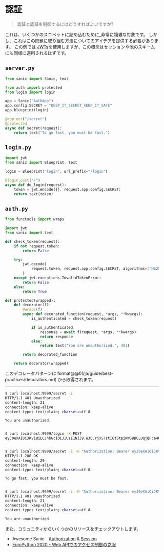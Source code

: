 # 認証

> 認証と認証を制御するにはどうすればよいですか?

これは、いくつかのスニペットに詰め込むために_非常に複雑な対象です。 しかし、これはこの問題に取り組む方法についてのアイデアを提供する必要があります。 この例では [JWTs](https://jwt.io/)を使用しますが、この概念はセッションや他のスキームにも同様に適用されるはずです。

## `server.py`

```python
from sanic import Sanic, text

from auth import protected
from login import login

app = Sanic("AuthApp")
app.config.SECRET = "KEEP_IT_SECRET_KEEP_IT_SAFE"
app.blueprint(login)

@app.get("/secret")
@protected
async def secret(request):
    return text("To go fast, you must be fast.")
```

## `login.py`

```python
import jwt
from sanic import Blueprint, text

login = Blueprint("login", url_prefix="/login")

@login.post("/")
async def do_login(request):
    token = jwt.encode({}, request.app.config.SECRET)
    return text(token)
```

## `auth.py`

```python
from functools import wraps

import jwt
from sanic import text

def check_token(request):
    if not request.token:
        return False

    try:
        jwt.decode(
            request.token, request.app.config.SECRET, algorithms=["HS256"]
        )
    except jwt.exceptions.InvalidTokenError:
        return False
    else:
        return True

def protected(wrapped):
    def decorator(f):
        @wraps(f)
        async def decorated_function(request, *args, **kwargs):
            is_authenticated = check_token(request)

            if is_authenticated:
                response = await f(request, *args, **kwargs)
                return response
            else:
                return text("You are unauthorized.", 401)

        return decorated_function

    return decorator(wrapped)
```

このデコレータパターンは format@@0(/ja/guide/best-practices/decorators.md) から取得されます。

---

```bash
$ curl localhost:9999/secret -i
HTTP/1.1 401 Unauthorized
content-length: 21
connection: keep-alive
content-type: text/plain; charset=utf-8

You are unauthorized.


$ curl localhost:9999/login -X POST
eyJ0eXAiOiJKV1QiLCJhbGciOiJIUzI1NiJ9.e30.rjxS7ztIGt5tpiRWS8BGLUqjQFca4QOetHcZTi061DE


$ curl localhost:9999/secret -i -H "Authorization: Bearer eyJ0eXAiOiJKV1QiLCJhbGciOiJIUzI1NiJ9.e30.rjxS7ztIGt5tpiRWS8BGLUqjQFca4QOetHcZTi061DE"
HTTP/1.1 200 OK
content-length: 29
connection: keep-alive
content-type: text/plain; charset=utf-8

To go fast, you must be fast.


$ curl localhost:9999/secret -i -H "Authorization: Bearer eyJ0eXAiOiJKV1QiLCJhbGciOiJIUzI1NiJ9.e30.BAD"                                        
HTTP/1.1 401 Unauthorized
content-length: 21
connection: keep-alive
content-type: text/plain; charset=utf-8

You are unauthorized.
```

また、コミュニティからいくつかのリソースをチェックアウトします。

- Awesome Sanic - [Authorization](https://github.com/mekicha/awesome-sanic/blob/master/README.md#authentication) & [Session](https://github.com/mekicha/awesome-sanic/blob/master/README.md#session)
- [EuroPython 2020 - Web APIでのアクセス制御の克服](https://www.youtube.com/watch?v=Uqgoj43ky6A)

